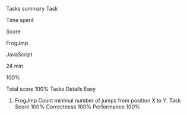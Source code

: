 Tasks summary
Task

Time spent

Score

FrogJmp

JavaScript

24 min

100%

Total score
100%
Tasks Details
Easy
1. FrogJmp
Count minimal number of jumps from position X to Y.
Task Score
100%
Correctness
100%
Performance
100%